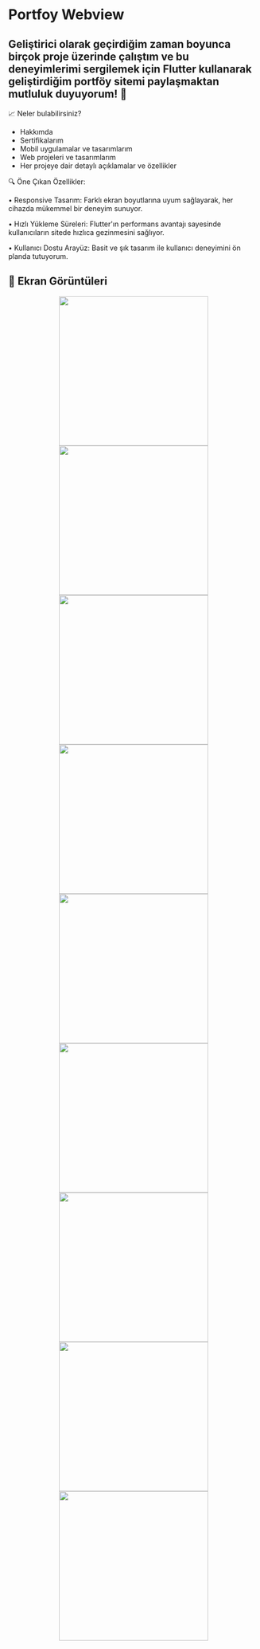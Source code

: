 # Portfoy Webview

## Geliştirici olarak geçirdiğim zaman boyunca birçok proje üzerinde çalıştım ve bu deneyimlerimi sergilemek için Flutter kullanarak geliştirdiğim portföy sitemi paylaşmaktan mutluluk duyuyorum! 🎉

📈 Neler bulabilirsiniz?
* Hakkımda
* Sertifikalarım
* Mobil uygulamalar ve tasarımlarım
* Web projeleri ve tasarımlarım
* Her projeye dair detaylı açıklamalar ve özellikler




🔍 Öne Çıkan Özellikler:

• Responsive Tasarım: Farklı ekran boyutlarına uyum sağlayarak, her cihazda mükemmel bir deneyim sunuyor.

• Hızlı Yükleme Süreleri: Flutter'ın performans avantajı sayesinde kullanıcıların sitede hızlıca gezinmesini sağlıyor.

• Kullanıcı Dostu Arayüz: Basit ve şık tasarım ile kullanıcı deneyimini ön planda tutuyorum.


## 📸 Ekran Görüntüleri

<div align="center">
  <img src="https://github.com/Ahmetyilmazz/Flutter_App/blob/800ae5d0c8465d04be525d63b168392d3065db74/webview/Screenshots/Screenshot_1727195441.png" width="300"/>
  <img src="https://github.com/Ahmetyilmazz/Flutter_App/blob/800ae5d0c8465d04be525d63b168392d3065db74/webview/Screenshots/Screenshot_1727195455.png" width="300"/>
  <img src="https://github.com/Ahmetyilmazz/Flutter_App/blob/aed679936e467e579db6a4db90e142121f780a7e/webview/Screenshots/Screenshot_1727195460.png" width="300"/>
  <img src="https://github.com/Ahmetyilmazz/Flutter_App/blob/aed679936e467e579db6a4db90e142121f780a7e/webview/Screenshots/Screenshot_1727195465.png" width="300"/>
  <img src="https://github.com/Ahmetyilmazz/Flutter_App/blob/aed679936e467e579db6a4db90e142121f780a7e/webview/Screenshots/Screenshot_1727195469.png" width="300"/>
  <img src="https://github.com/Ahmetyilmazz/Flutter_App/blob/800ae5d0c8465d04be525d63b168392d3065db74/webview/Screenshots/Screenshot_1727195473.png" width="300"/>
  <img src="https://github.com/Ahmetyilmazz/Flutter_App/blob/aed679936e467e579db6a4db90e142121f780a7e/webview/Screenshots/Screenshot_1727195527.png" width="300"/>
  <img src="https://github.com/Ahmetyilmazz/Flutter_App/blob/aed679936e467e579db6a4db90e142121f780a7e/webview/Screenshots/Screenshot_1727195562.png" width="300"/>
  <img src="https://github.com/Ahmetyilmazz/Flutter_App/blob/aed679936e467e579db6a4db90e142121f780a7e/webview/Screenshots/Screenshot_1727195602.png" width="300"/>

</div>



